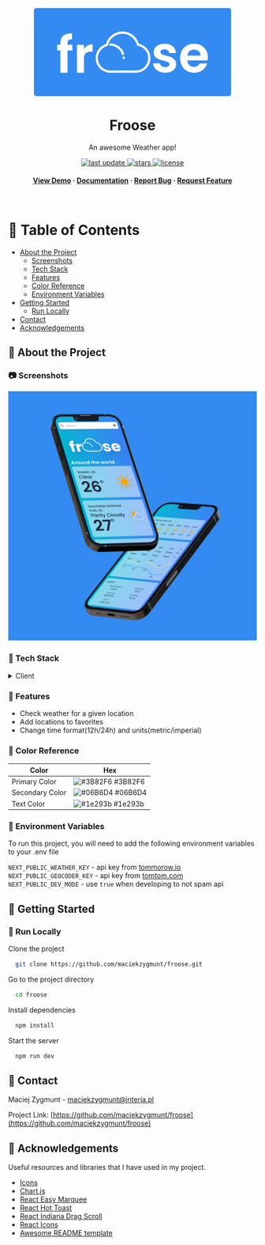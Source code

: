 <div align="center">

  <img src="assets/Froose Logo.png" alt="logo" width="400" height="auto" />
  <h1>Froose</h1>
  
  <p>
    An awesome Weather app! 
  </p>

<p>
  <a href="">
    <img src="https://img.shields.io/github/last-commit/maciekzygmunt/froose" alt="last update" />
  </a>
  <a href="https://github.com/maciekzygmunt/froose/stargazers">
    <img src="https://img.shields.io/github/stars/maciekzygmunt/froose" alt="stars" />
  </a>
  <a href="https://github.com/maciekzygmunt/froose/blob/master/LICENSE">
    <img src="https://img.shields.io/github/license/maciekzygmunt/froose" alt="license" />
  </a>
</p>
   
<h4>
    <a href="https://froose.vercel.app/">View Demo</a>
  <span> · </span>
    <a href="https://github.com/maciekzygmunt/froose">Documentation</a>
  <span> · </span>
    <a href="https://github.com/maciekzygmunt/froose/issues/">Report Bug</a>
  <span> · </span>
    <a href="https://github.com/maciekzygmunt/froose/issues/">Request Feature</a>
  </h4>
</div>

<br />

<!-- Table of Contents -->

# :notebook_with_decorative_cover: Table of Contents

- [About the Project](#star2-about-the-project)
  - [Screenshots](#camera-screenshots)
  - [Tech Stack](#space_invader-tech-stack)
  - [Features](#dart-features)
  - [Color Reference](#art-color-reference)
  - [Environment Variables](#key-environment-variables)
- [Getting Started](#toolbox-getting-started)
  - [Run Locally](#running-run-locally)
- [Contact](#handshake-contact)
- [Acknowledgements](#gem-acknowledgements)

<!-- About the Project -->

## :star2: About the Project

<!-- Screenshots -->

### :camera: Screenshots

<div align="center"> 
  <img src="assets/render.png" alt="screenshot" />
</div>

<!-- TechStack -->

### :space_invader: Tech Stack

<details>
  <summary>Client</summary>
  <ul>
    <li><a href="https://www.typescriptlang.org/">Typescript</a></li>
    <li><a href="https://nextjs.org/">Next.js</a></li>
    <li><a href="https://tailwindcss.com/">TailwindCSS</a></li>
  </ul>
</details>

<!-- Features -->

### :dart: Features

- Check weather for a given location
- Add locations to favorites
- Change time format(12h/24h) and units(metric/imperial)

<!-- Color Reference -->

### :art: Color Reference

| Color           | Hex                                                                  |
| --------------- | -------------------------------------------------------------------- |
| Primary Color   | ![#3B82F6](https://via.placeholder.com/15/3B82F6/3B82F6.png) #3B82F6 |
| Secondary Color | ![#06B6D4](https://via.placeholder.com/15/06B6D4/06B6D4.png) #06B6D4 |
| Text Color      | ![#1e293b](https://via.placeholder.com/15/1e293b/1e293b.png) #1e293b |

<!-- Env Variables -->

### :key: Environment Variables

To run this project, you will need to add the following environment variables to your .env file

`NEXT_PUBLIC_WEATHER_KEY` - api key from [tommorow.io](https://www.tomorrow.io/)  
`NEXT_PUBLIC_GEOCODER_KEY` - api key from [tomtom.com](https://developer.tomtom.com/)  
`NEXT_PUBLIC_DEV_MODE` - use `true` when developing to not spam api

<!-- Getting Started -->

## :toolbox: Getting Started

<!-- Prerequisites -->

### :running: Run Locally

Clone the project

```bash
  git clone https://github.com/maciekzygmunt/froose.git
```

Go to the project directory

```bash
  cd froose
```

Install dependencies

```bash
  npm install
```

Start the server

```bash
  npm run dev
```

<!-- Contact -->

## :handshake: Contact

Maciej Zygmunt - maciekzygmunt@interia.pl

Project Link: [https://github.com/maciekzygmunt/froose](https://github.com/maciekzygmunt/froose)

<!-- Acknowledgments -->

## :gem: Acknowledgements

Useful resources and libraries that I have used in my project.

- [Icons](https://www.amcharts.com/free-animated-svg-weather-icons/)
- [Chart.js](https://www.chartjs.org/)
- [React Easy Marquee](https://github.com/jagnani73/react-easy-marquee)
- [React Hot Toast](https://react-hot-toast.com/)
- [React Indiana Drag Scroll](https://github.com/norserium/react-indiana-drag-scroll)
- [React Icons](https://react-icons.github.io/react-icons/)
- [Awesome README template](https://github.com/Louis3797/awesome-readme-template)
